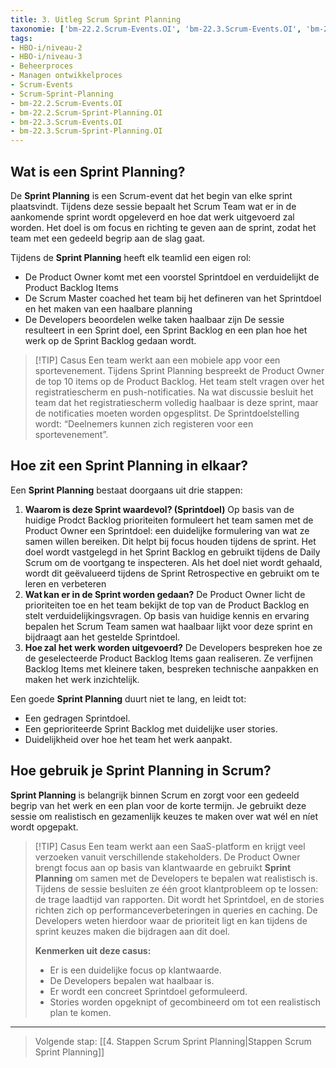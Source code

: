 ```yaml
---
title: 3. Uitleg Scrum Sprint Planning
taxonomie: ['bm-22.2.Scrum-Events.OI', 'bm-22.3.Scrum-Events.OI', 'bm-22.2.Scrum-Sprint-Planning.OI', 'bm-22.3.Scrum-Sprint-Planning.OI']
tags:
- HBO-i/niveau-2
- HBO-i/niveau-3
- Beheerproces
- Managen ontwikkelproces
- Scrum-Events
- Scrum-Sprint-Planning
- bm-22.2.Scrum-Events.OI
- bm-22.2.Scrum-Sprint-Planning.OI
- bm-22.3.Scrum-Events.OI
- bm-22.3.Scrum-Sprint-Planning.OI
---
```


## Wat is een Sprint Planning?
De **Sprint Planning** is een Scrum-event dat het begin van elke sprint plaatsvindt. Tijdens deze sessie bepaalt het Scrum Team wat er in de aankomende sprint wordt opgeleverd en hoe dat werk uitgevoerd zal worden. Het doel is om focus en richting te geven aan de sprint, zodat het team met een gedeeld begrip aan de slag gaat.

Tijdens de **Sprint Planning** heeft elk teamlid een eigen rol: 
- De Product Owner komt met een voorstel Sprintdoel en verduidelijkt de Product Backlog Items
- De Scrum Master coached het team bij het defineren van het Sprintdoel en het maken van een haalbare planning
- De Developers beoordelen welke taken haalbaar zijn
De sessie resulteert in een Sprint doel, een Sprint Backlog en een plan hoe het werk op de Sprint Backlog gedaan wordt.

> [!TIP] Casus
> Een team werkt aan een mobiele app voor een sportevenement. Tijdens Sprint Planning bespreekt de Product Owner de top 10 items op de Product Backlog. Het team stelt vragen over het registratiescherm en push-notificaties. Na wat discussie besluit het team dat het registratiescherm volledig haalbaar is deze sprint, maar de notificaties moeten worden opgesplitst. De Sprintdoelstelling wordt: “Deelnemers kunnen zich registeren voor een sportevenement”.

## Hoe zit een Sprint Planning in elkaar?
Een **Sprint Planning** bestaat doorgaans uit drie stappen:

1. **Waarom is deze Sprint waardevol? (Sprintdoel)** Op basis van de huidige Prodct Backlog prioriteiten formuleert het team samen met de Product Owner een Sprintdoel: een duidelijke formulering van wat ze samen willen bereiken. Dit helpt bij focus houden tijdens de sprint. Het doel wordt vastgelegd in het Sprint Backlog en gebruikt tijdens de Daily Scrum om de voortgang te inspecteren. Als het doel niet wordt gehaald, wordt dit geëvalueerd tijdens de Sprint Retrospective en gebruikt om te leren en verbeteren
2. **Wat kan er in de Sprint worden gedaan?** De Product Owner licht de prioriteiten toe en het team bekijkt de top van de Product Backlog en stelt verduidelijkingsvragen. Op basis van huidige kennis en ervaring bepalen het Scrum Team samen wat haalbaar lijkt voor deze sprint en bijdraagt aan het gestelde Sprintdoel.
3. **Hoe zal het werk worden uitgevoerd?** De Developers bespreken hoe ze de geselecteerde Product Backlog Items gaan realiseren. Ze verfijnen Backlog Items met kleinere taken, bespreken technische aanpakken en maken het werk inzichtelijk. 

Een goede **Sprint Planning** duurt niet te lang, en leidt tot:
- Een gedragen Sprintdoel.
- Een geprioriteerde Sprint Backlog met duidelijke user stories.
- Duidelijkheid over hoe het team het werk aanpakt.

## Hoe gebruik je Sprint Planning in Scrum?
**Sprint Planning** is belangrijk binnen Scrum en zorgt voor een gedeeld begrip van het werk en een plan voor de korte termijn. Je gebruikt deze sessie om realistisch en gezamenlijk keuzes te maken over wat wél en níet wordt opgepakt.

> [!TIP] Casus
> Een team werkt aan een SaaS-platform en krijgt veel verzoeken vanuit verschillende stakeholders. De Product Owner brengt focus aan op basis van klantwaarde en gebruikt **Sprint Planning** om samen met de Developers te bepalen wat realistisch is.
> Tijdens de sessie besluiten ze één groot klantprobleem op te lossen: de trage laadtijd van rapporten. Dit wordt het Sprintdoel, en de stories richten zich op performanceverbeteringen in queries en caching.
> De Developers weten hierdoor waar de prioriteit ligt en kan tijdens de sprint keuzes maken die bijdragen aan dit doel.
>
> **Kenmerken uit deze casus:**
> - Er is een duidelijke focus op klantwaarde.
> - De Developers bepalen wat haalbaar is.
> - Er wordt een concreet Sprintdoel geformuleerd.
> - Stories worden opgeknipt of gecombineerd om tot een realistisch plan te komen.

---

> Volgende stap: [[4. Stappen Scrum Sprint Planning|Stappen Scrum Sprint Planning]]
